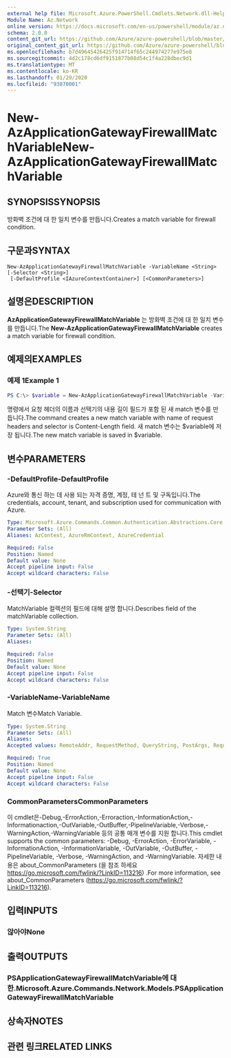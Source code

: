 ```yaml
---
external help file: Microsoft.Azure.PowerShell.Cmdlets.Network.dll-Help.xml
Module Name: Az.Network
online version: https://docs.microsoft.com/en-us/powershell/module/az.network/new-azapplicationgatewayfirewallmatchvariable
schema: 2.0.0
content_git_url: https://github.com/Azure/azure-powershell/blob/master/src/Network/Network/help/New-AzApplicationGatewayFirewallMatchVariable.md
original_content_git_url: https://github.com/Azure/azure-powershell/blob/master/src/Network/Network/help/New-AzApplicationGatewayFirewallMatchVariable.md
ms.openlocfilehash: b7d49645426425f914714f65c244974277e975e8
ms.sourcegitcommit: 4d2c178cd6df9151877b08d54c1f4a228dbec9d1
ms.translationtype: MT
ms.contentlocale: ko-KR
ms.lasthandoff: 01/29/2020
ms.locfileid: "93870001"
---
```

# <span data-ttu-id="d3ba3-101">New-AzApplicationGatewayFirewallMatchVariable</span><span class="sxs-lookup"><span data-stu-id="d3ba3-101">New-AzApplicationGatewayFirewallMatchVariable</span></span>

## <span data-ttu-id="d3ba3-102">SYNOPSIS</span><span class="sxs-lookup"><span data-stu-id="d3ba3-102">SYNOPSIS</span></span>
<span data-ttu-id="d3ba3-103">방화벽 조건에 대 한 일치 변수를 만듭니다.</span><span class="sxs-lookup"><span data-stu-id="d3ba3-103">Creates a match variable for firewall condition.</span></span>

## <span data-ttu-id="d3ba3-104">구문과</span><span class="sxs-lookup"><span data-stu-id="d3ba3-104">SYNTAX</span></span>

```
New-AzApplicationGatewayFirewallMatchVariable -VariableName <String> [-Selector <String>]
 [-DefaultProfile <IAzureContextContainer>] [<CommonParameters>]
```

## <span data-ttu-id="d3ba3-105">설명은</span><span class="sxs-lookup"><span data-stu-id="d3ba3-105">DESCRIPTION</span></span>
<span data-ttu-id="d3ba3-106">**AzApplicationGatewayFirewallMatchVariable** 는 방화벽 조건에 대 한 일치 변수를 만듭니다.</span><span class="sxs-lookup"><span data-stu-id="d3ba3-106">The **New-AzApplicationGatewayFirewallMatchVariable** creates a match variable for firewall condition.</span></span>

## <span data-ttu-id="d3ba3-107">예제의</span><span class="sxs-lookup"><span data-stu-id="d3ba3-107">EXAMPLES</span></span>

### <span data-ttu-id="d3ba3-108">예제 1</span><span class="sxs-lookup"><span data-stu-id="d3ba3-108">Example 1</span></span>
```powershell
PS C:\> $variable = New-AzApplicationGatewayFirewallMatchVariable -VariableName RequestHeaders -Selector Content-Length
```

<span data-ttu-id="d3ba3-109">명령에서 요청 헤더의 이름과 선택기의 내용 길이 필드가 포함 된 새 match 변수를 만듭니다.</span><span class="sxs-lookup"><span data-stu-id="d3ba3-109">The command creates a new match variable with name of request headers and selector is Content-Length field.</span></span> <span data-ttu-id="d3ba3-110">새 match 변수는 $variable에 저장 됩니다.</span><span class="sxs-lookup"><span data-stu-id="d3ba3-110">The new match variable is saved in $variable.</span></span>

## <span data-ttu-id="d3ba3-111">변수</span><span class="sxs-lookup"><span data-stu-id="d3ba3-111">PARAMETERS</span></span>

### <span data-ttu-id="d3ba3-112">-DefaultProfile</span><span class="sxs-lookup"><span data-stu-id="d3ba3-112">-DefaultProfile</span></span>
<span data-ttu-id="d3ba3-113">Azure와 통신 하는 데 사용 되는 자격 증명, 계정, 테 넌 트 및 구독입니다.</span><span class="sxs-lookup"><span data-stu-id="d3ba3-113">The credentials, account, tenant, and subscription used for communication with Azure.</span></span>

```yaml
Type: Microsoft.Azure.Commands.Common.Authentication.Abstractions.Core.IAzureContextContainer
Parameter Sets: (All)
Aliases: AzContext, AzureRmContext, AzureCredential

Required: False
Position: Named
Default value: None
Accept pipeline input: False
Accept wildcard characters: False
```

### <span data-ttu-id="d3ba3-114">-선택기</span><span class="sxs-lookup"><span data-stu-id="d3ba3-114">-Selector</span></span>
<span data-ttu-id="d3ba3-115">MatchVariable 컬렉션의 필드에 대해 설명 합니다.</span><span class="sxs-lookup"><span data-stu-id="d3ba3-115">Describes field of the matchVariable collection.</span></span>

```yaml
Type: System.String
Parameter Sets: (All)
Aliases:

Required: False
Position: Named
Default value: None
Accept pipeline input: False
Accept wildcard characters: False
```

### <span data-ttu-id="d3ba3-116">-VariableName</span><span class="sxs-lookup"><span data-stu-id="d3ba3-116">-VariableName</span></span>
<span data-ttu-id="d3ba3-117">Match 변수</span><span class="sxs-lookup"><span data-stu-id="d3ba3-117">Match Variable.</span></span>

```yaml
Type: System.String
Parameter Sets: (All)
Aliases:
Accepted values: RemoteAddr, RequestMethod, QueryString, PostArgs, RequestUri, RequestHeaders, RequestBody, RequestCookies

Required: True
Position: Named
Default value: None
Accept pipeline input: False
Accept wildcard characters: False
```

### <span data-ttu-id="d3ba3-118">CommonParameters</span><span class="sxs-lookup"><span data-stu-id="d3ba3-118">CommonParameters</span></span>
<span data-ttu-id="d3ba3-119">이 cmdlet은-Debug,-ErrorAction,-Erroraction,-InformationAction,-Informationaction,-OutVariable,-OutBuffer,-PipelineVariable,-Verbose,-WarningAction,-WarningVariable 등의 공통 매개 변수를 지원 합니다.</span><span class="sxs-lookup"><span data-stu-id="d3ba3-119">This cmdlet supports the common parameters: -Debug, -ErrorAction, -ErrorVariable, -InformationAction, -InformationVariable, -OutVariable, -OutBuffer, -PipelineVariable, -Verbose, -WarningAction, and -WarningVariable.</span></span> <span data-ttu-id="d3ba3-120">자세한 내용은 about_CommonParameters (을 참조 하세요 https://go.microsoft.com/fwlink/?LinkID=113216) .</span><span class="sxs-lookup"><span data-stu-id="d3ba3-120">For more information, see about_CommonParameters (https://go.microsoft.com/fwlink/?LinkID=113216).</span></span>

## <span data-ttu-id="d3ba3-121">입력</span><span class="sxs-lookup"><span data-stu-id="d3ba3-121">INPUTS</span></span>

### <span data-ttu-id="d3ba3-122">않아야</span><span class="sxs-lookup"><span data-stu-id="d3ba3-122">None</span></span>

## <span data-ttu-id="d3ba3-123">출력</span><span class="sxs-lookup"><span data-stu-id="d3ba3-123">OUTPUTS</span></span>

### <span data-ttu-id="d3ba3-124">PSApplicationGatewayFirewallMatchVariable에 대 한.</span><span class="sxs-lookup"><span data-stu-id="d3ba3-124">Microsoft.Azure.Commands.Network.Models.PSApplicationGatewayFirewallMatchVariable</span></span>

## <span data-ttu-id="d3ba3-125">상속자</span><span class="sxs-lookup"><span data-stu-id="d3ba3-125">NOTES</span></span>

## <span data-ttu-id="d3ba3-126">관련 링크</span><span class="sxs-lookup"><span data-stu-id="d3ba3-126">RELATED LINKS</span></span>
